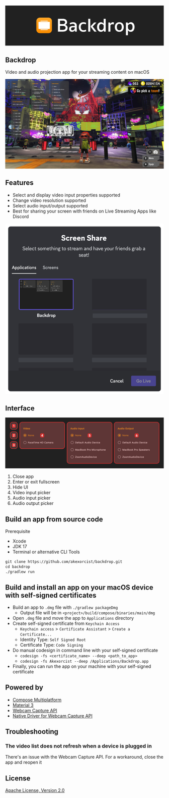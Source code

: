 ![Backdrop app screenshot](./image/image_001.jpg)
## Backdrop
Video and audio projection app for your streaming content on macOS

![Backdrop app screenshot](./image/image_002.jpg)

## Features
* Select and display video input properties supported
* Change video resolution supported
* Select audio input/output supported
* Best for sharing your screen with friends on Live Streaming Apps like Discord

![Sharing Backdrop screen on Discord](./image/image_003.png)

## Interface
![screenshot_003.jpg](./image/image_004.jpg)
1. Close app
2. Enter or exit fullscreen
3. Hide UI
4. Video input picker
5. Audio input picker
6. Audio output picker

## Build an app from source code
Prerequisite
* Xcode
* JDK 17
* Terminal or alternative CLI Tools

```
git clone https://github.com/akexorcist/backdrop.git
cd backdrop
./gradlew run
```

## Build and install an app on your macOS device with self-signed certificates
* Build an app to `.dmg` file with `./gradlew packageDmg`
  * Output file will be in `<project>/build/compose/binaries/main/dmg`
* Open `.dmg` file and move the app to `Applications` directory
* Create self-signed certificate from `Keychain Access`
  * `Keychain access` > `Certificate Assistant` > `Create a Certificate...`
  * Identity Type: `Self Signed Root`
  * Certificate Type: `Code Signing`
* Do manual codesign in command line with your self-signed certificate
  * `codesign -fs <certificate_name> --deep <path_to_app>`
  * `codesign -fs Akexorcist --deep /Applications/Backdrop.app`
* Finally, you can run the app on your machine with your self-signed certificate

## Powered by
* [Compose Multiplatform](https://www.jetbrains.com/lp/compose-multiplatform/)
* [Material 3](https://m3.material.io/)
* [Webcam Capture API](https://github.com/sarxos/webcam-capture)
* [Native Driver for Webcam Capture API](https://github.com/eduramiba/webcam-capture-driver-native)

## Troubleshooting
### The video list does not refresh when a device is plugged in
There's an issue with the Webcam Capture API. For a workaround, close the app and reopen it

## License
[Apache License, Version 2.0](./LICENSE.txt)
